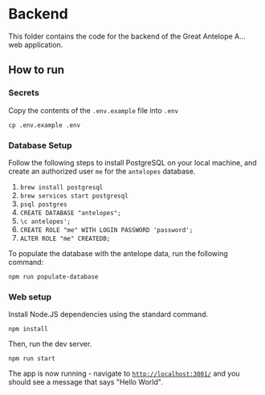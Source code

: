 # Backend

This folder contains the code for the backend of the Great Antelope A... web application.

## How to run

### Secrets

Copy the contents of the `.env.example` file into `.env`

```
cp .env.example .env
```

### Database Setup

Follow the following steps to install PostgreSQL on your local machine, and create an authorized user `me` for the `antelopes` database.

1. `brew install postgresql`
2. `brew services start postgresql`
3. `psql postgres`
4. `CREATE DATABASE "antelopes";`
5. `\c antelopes';`
6. `CREATE ROLE "me" WITH LOGIN PASSWORD 'password';`
7. `ALTER ROLE "me" CREATEDB;`

To populate the database with the antelope data, run the following command:

```
npm run populate-database
```

### Web setup

Install Node.JS dependencies using the standard command.

```
npm install
```

Then, run the dev server.

```
npm run start
```

The app is now running - navigate to [`http://localhost:3001/`](http://localhost:3001/) and you should see a message that says "Hello World".
